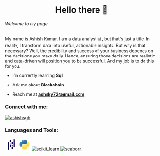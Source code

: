  <h1 align="center">Hello there 👋</h1>
<h6 align="centre">Welcome to my page.</h6>

<h7> My name is Ashish Kumar. I am a data analyst 📊, but that's just a title. In reality, I transform data into useful, actionable insights. But why is that necessary? Well, the credibility and success of your business depends on the decisions you make daily. Hence, ensuring those decisions are realistic and data-driven will position you to be successful. And my job is to do this for you.</h7>
 
- I’m currently learning **Sql**

- Ask me about **Blockchain**

- Reach me at **ashsky72@gmail.com**

<h3 align="left">Connect with me:</h3>
<p align="left">
<a href="https://linkedin.com/in/ashishsgh" target="blank"><img align="center" src="https://raw.githubusercontent.com/rahuldkjain/github-profile-readme-generator/master/src/images/icons/Social/linked-in-alt.svg" alt="ashishsgh" height="30" width="40" /></a>
</p>

<h3 align="left">Languages and Tools:</h3>
<p align="left"> <a href="https://pandas.pydata.org/" target="_blank" rel="noreferrer"> <img src="https://raw.githubusercontent.com/devicons/devicon/2ae2a900d2f041da66e950e4d48052658d850630/icons/pandas/pandas-original.svg" alt="pandas" width="40" height="40"/> </a> <a href="https://www.python.org" target="_blank" rel="noreferrer"> <img src="https://raw.githubusercontent.com/devicons/devicon/master/icons/python/python-original.svg" alt="python" width="40" height="40"/> </a> <a href="https://scikit-learn.org/" target="_blank" rel="noreferrer"> <img src="https://upload.wikimedia.org/wikipedia/commons/0/05/Scikit_learn_logo_small.svg" alt="scikit_learn" width="40" height="40"/> </a> <a href="https://seaborn.pydata.org/" target="_blank" rel="noreferrer"> <img src="https://seaborn.pydata.org/_images/logo-mark-lightbg.svg" alt="seaborn" width="40" height="40"/> </a> </p>
